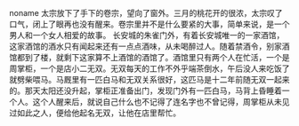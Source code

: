 noname
    太宗放下了手下的卷宗，望向了窗外。三月的桃花开的很浓，太宗叹了口气，闭上了眼再也没有醒来。卷宗里并不是什么要紧的大事，简单来说，是一个男人和一个女人相爱的故事。
    长安城的朱雀门外，有着长安城唯一的一家酒馆，这家酒馆的酒水只有闻起来还有一点点酒味，从未喝醉过人。随着禁酒令，别家酒馆都到了楼，就剩下这家算不上酒馆的酒馆了。酒馆里只有两个人在忙活，一个是周掌柜，一个是店小二无双。无双每天的工作不外乎端茶倒水，午后没人来吃饭了就劈柴喂马。马厩里有一匹白马和无双关系很好，这匹马是十二年前随无双一起来的。那天太阳还没升起，掌柜正准备出门，发现门外有一匹白马，马背上昏睡着一个人。这个人醒来后，就说自己什么也不记得了连名字也不曾记得，周掌柜从未见过如此之人，便给他起名无双，让他在店里帮忙。
    